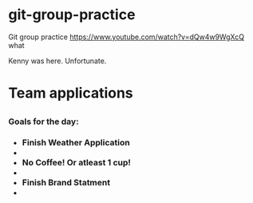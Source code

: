 # git-group-practice
Git group practice
https://www.youtube.com/watch?v=dQw4w9WgXcQ
what

Kenny was here. Unfortunate.
<h1>Team applications<h2>

<h3> Goals for the day:<h3>
<ul>
<li>Finish Weather Application<li>
<li>No Coffee! Or atleast 1 cup!<li>
<li>Finish Brand Statment<li>
</ul>
